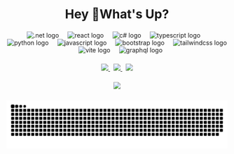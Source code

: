 <h1 align="center">Hey 👋What's Up?</h1>

###

<div align="center">
  <img src="https://skillicons.dev/icons?i=dotnet" height="60" alt=".net logo"  />
  <img width="12" />
  <img src="https://skillicons.dev/icons?i=react" height="60" alt="react logo"  />
  <img width="12" />
  <img src="https://skillicons.dev/icons?i=cs" height="60" alt="c# logo"  />
  <img width="12" />
  <img src="https://skillicons.dev/icons?i=ts" height="60" alt="typescript logo"  />
  <img width="12" />
  <img src="https://skillicons.dev/icons?i=py" height="60" alt="python logo"  />
  <img width="12" />
  <img src="https://skillicons.dev/icons?i=js" height="60" alt="javascript logo"  />
  <img width="12" />
  <img src="https://skillicons.dev/icons?i=bootstrap" height="60" alt="bootstrap logo"  />
  <img width="12" />
  <img src="https://skillicons.dev/icons?i=tailwind" height="60" alt="tailwindcss logo"  />
  <img width="12" />
  <img src="https://skillicons.dev/icons?i=vite" height="60" alt="vite logo"  />
  <img width="12" />
  <img src="https://skillicons.dev/icons?i=graphql" height="60" alt="graphql logo"  />
</div>

###

<div align="center">
  <a href="mailto:noureldeenelqady@gmail.com"> <!-- Gmail -->
      <img src="https://github.com/user-attachments/assets/1a97a051-cc24-4738-a7a2-3f53365a9e93" height="30"/>
    </a>&nbsp;
   <a href="https://www.linkedin.com/in/noureldeenelqady"> <!-- LinkedIn Profile -->
      <img src="https://raw.githubusercontent.com/rahuldkjain/github-profile-readme-generator/master/src/images/icons/Social/linked-in-alt.svg" height="35"/>
    </a>&nbsp;
    <a href="https://leetcode.com/u/Zengoozz"> <!-- LeetCode Profile -->
      <img src="https://leetcode.com/static/images/LeetCode_logo_rvs.png" height="40"/>
    </a>
</div>

###

<div align="center">
  <img src="https://github-readme-stats.vercel.app/api/top-langs?username=zengoozz&layout=compact&langs_count=6&theme=highcontrast" height="125"/> <!-- Most Used Languages -->
</div>

###

<p align="center">
    <img src="https://raw.githubusercontent.com/platane/snk/output/github-contribution-grid-snake-dark.svg"> <!-- Snake -->
</p>
